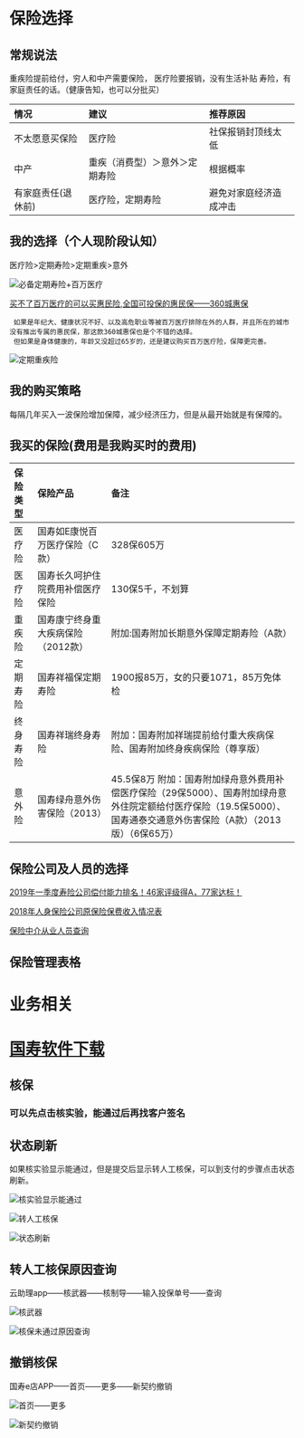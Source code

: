 # 保险选择

## 常规说法

重疾险提前给付，穷人和中产需要保险，
医疗险要报销，没有生活补贴
寿险，有家庭责任的话。（健康告知，也可以分批买）

| 情况 | 建议 | 推荐原因 |
| :- | :- | :- | 
| 不太愿意买保险 | 医疗险 | 社保报销封顶线太低 |
| 中产 | 重疾（消费型）＞意外＞定期寿险 | 根据概率 |
| 有家庭责任(退休前) | 医疗险，定期寿险 | 避免对家庭经济造成冲击 |



## 我的选择（个人现阶段认知）
医疗险>定期寿险>定期重疾>意外

![必备定期寿险+百万医疗](https://beyondthe.top/img/必备定期寿险+百万医疗.jpeg)

[买不了百万医疗的可以买惠民险,全国可投保的惠民保——360城惠保](https://mp.weixin.qq.com/s/yGQ7oC6GQA-zDMBbeSuuRw)

     如果是年纪大、健康状况不好、以及高危职业等被百万医疗排除在外的人群，并且所在的城市没有推出专属的惠民保，那这款360城惠保也是个不错的选择。
     但如果是身体健康的，年龄又没超过65岁的，还是建议购买百万医疗险，保障更完善。

![定期重疾险](https://beyondthe.top/img/定期重疾险.jpeg)


## 我的购买策略
每隔几年买入一波保险增加保障，减少经济压力，但是从最开始就是有保障的。

## 我买的保险(费用是我购买时的费用)

| 保险类型 | 保险产品 | 备注 |
| :- | :- | :- | 
| 医疗险 | 国寿如E康悦百万医疗保险（C款） | 328保605万 |
| 医疗险 | 国寿长久呵护住院费用补偿医疗保险 | 130保5千，不划算 |
| 重疾险 | 国寿康宁终身重大疾病保险（2012款） | 附加:国寿附加长期意外保障定期寿险（A款） |
| 定期寿险 | 国寿祥福保定期寿险 | 1900报85万，女的只要1071，85万免体检 |
| 终身寿险 | 国寿祥瑞终身寿险 | 附加：国寿附加祥瑞提前给付重大疾病保险、国寿附加终身疾病保险（尊享版） |
| 意外险 | 国寿绿舟意外伤害保险（2013） | 45.5保8万 附加：国寿附加绿舟意外费用补偿医疗保险（29保5000）、国寿附加绿舟意外住院定额给付医疗保险（19.5保5000）、国寿通泰交通意外伤害保险（A款）（2013版）（6保65万） |




##  保险公司及人员的选择

[2019年一季度寿险公司偿付能力排名！46家评级得A，77家达标！](http://www.sohu.com/a/316175086_100285673)

[2018年人身保险公司原保险保费收入情况表](http://bxjg.circ.gov.cn/web/site0/tab5203/info4132228.htm)

[保险中介从业人员查询](http://iir.circ.gov.cn/)






## 保险管理表格




# 业务相关

# [国寿软件下载](http://www.downcc.com/k/zhongguorenshou/)

## 核保
### 可以先点击核实验，能通过后再找客户签名


## 状态刷新
如果核实验显示能通过，但是提交后显示转人工核保，可以到支付的步骤点击状态刷新。

![核实验显示能通过](https://beyondthe.top/img/核实验核保通过.png)

![转人工核保](https://beyondthe.top/img/转人工核保.png)

![状态刷新](https://beyondthe.top/img/状态刷新.jpeg)


## 转人工核保原因查询
云助理app——核武器——核制导——输入投保单号——查询

![核武器](https://beyondthe.top/img/核武器.jpeg)

![核保未通过原因查询](https://beyondthe.top/img/核保未通过原因查询.png)


## 撤销核保
国寿e店APP——首页——更多——新契约撤销

![首页——更多](https://beyondthe.top/img/新契约撤销1.jpeg)

![新契约撤销](https://beyondthe.top/img/新契约撤销2.jpeg)


